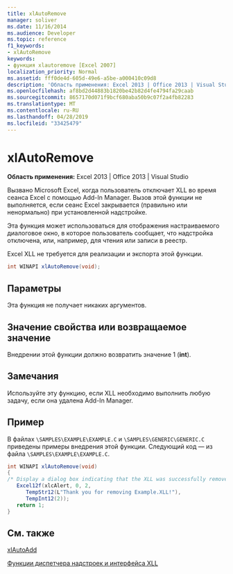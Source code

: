 ```yaml
---
title: xlAutoRemove
manager: soliver
ms.date: 11/16/2014
ms.audience: Developer
ms.topic: reference
f1_keywords:
- xlAutoRemove
keywords:
- функция xlautoremove [Excel 2007]
localization_priority: Normal
ms.assetid: fff0de4d-605d-49e6-a5be-a000410c09d8
description: 'Область применения: Excel 2013 | Office 2013 | Visual Studio'
ms.openlocfilehash: af8bd2d44883b1820be42b82d4fe4794fa29caab
ms.sourcegitcommit: 8657170d071f9bcf680aba50b9c07f2a4fb82283
ms.translationtype: MT
ms.contentlocale: ru-RU
ms.lasthandoff: 04/28/2019
ms.locfileid: "33425479"
---
```

# <a name="xlautoremove"></a>xlAutoRemove

 **Область применения:** Excel 2013 | Office 2013 | Visual Studio 
  
Вызвано Microsoft Excel, когда пользователь отключает XLL во время сеанса Excel с помощью Add-In Manager. Вызов этой функции не выполняется, если сеанс Excel закрывается (правильно или ненормально) при установленной надстройке.
  
Эта функция может использоваться для отображения настраиваемого диалоговое окно, в которое пользователь сообщает, что надстройка отключена, или, например, для чтения или записи в реестр.
  
Excel XLL не требуется для реализации и экспорта этой функции. 
  
```cs
int WINAPI xlAutoRemove(void);
```

## <a name="parameters"></a>Параметры

Эта функция не получает никаких аргументов.
  
## <a name="property-valuereturn-value"></a>Значение свойства или возвращаемое значение

Внедрении этой функции должно возвратить значение 1 (**int**).
  
## <a name="remarks"></a>Замечания

Используйте эту функцию, если XLL необходимо выполнить любую задачу, если она удалена Add-In Manager.
  
## <a name="example"></a>Пример

В файлах `\SAMPLES\EXAMPLE\EXAMPLE.C` и `\SAMPLES\GENERIC\GENERIC.C` приведены примеры внедрения этой функции. Следующий код — из файла `\SAMPLES\EXAMPLE\EXAMPLE.C`.
  
```cs
int WINAPI xlAutoRemove(void)
{
/* Display a dialog box indicating that the XLL was successfully removed */
   Excel12f(xlcAlert, 0, 2,
      TempStr12(L"Thank you for removing Example.XLL!"),
      TempInt12(2));
   return 1;
}
```

## <a name="see-also"></a>См. также



[xlAutoAdd](xlautoadd.md)


[Функции диспетчера надстроек и интерфейса XLL](add-in-manager-and-xll-interface-functions.md)


